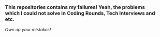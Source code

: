 ### This repositories contains my failures! Yeah, the problems which I could not solve in Coding Rounds, Tech Interviews and etc. 
_Own up your mistakes!_
